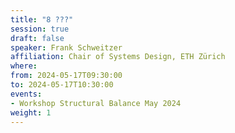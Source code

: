 ```yaml
---
title: "8 ???"
session: true
draft: false
speaker: Frank Schweitzer 
affiliation: Chair of Systems Design, ETH Zürich 
where:
from: 2024-05-17T09:30:00
to: 2024-05-17T10:30:00
events:
- Workshop Structural Balance May 2024
weight: 1
---
```

